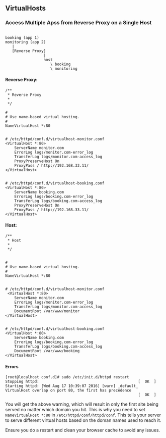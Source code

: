 ## VirtualHosts


### Access Multiple Apss from Reverse Proxy on a Single Host

```

booking (app 1)
monitoring (app 2)
   |
   [Reverse Proxy]
   				 |
   				 host
   				 	\ booking
   				 	\ monitoring
```


#### Reverse Proxy:

```
/**
 * Reverse Proxy
 * 
 */

#
# Use name-based virtual hosting.
#
NameVirtualHost *:80


# /etc/httpd/conf.d/virtualhost-monitor.conf
<VirtualHost *:80>
	ServerName monitor.com
	ErrorLog logs/monitor.com-error_log
	TransferLog logs/monitor.com-access_log
	ProxyPreserveHost On
	ProxyPass / http://192.168.33.11/
</VirtualHost>


# /etc/httpd/conf.d/virtualhost-booking.conf
<VirtualHost *:80>
	ServerName booking.com
	ErrorLog logs/booking.com-error_log
	TransferLog logs/booking.com-access_log
	ProxyPreserveHost On
	ProxyPass / http://192.168.33.11/
</VirtualHost>

```


#### Host:

```
/**
 * Host
 * 
 */


#
# Use name-based virtual hosting.
#
NameVirtualHost *:80


# /etc/httpd/conf.d/virtualhost-monitor.conf
 <VirtualHost *:80>
	ServerName monitor.com
	ErrorLog logs/monitor.com-error_log
	TransferLog logs/monitor.com-access_log
	DocumentRoot /var/www/monitor
</VirtualHost>


# /etc/httpd/conf.d/virtualhost-booking.conf
<VirtualHost *:80>
	ServerName booking.com
	ErrorLog logs/booking.com-error_log
	TransferLog logs/booking.com-access_log
	DocumentRoot /var/www/booking
</VirtualHost>
```


#### Errors


```
[root@localhost conf.d]# sudo /etc/init.d/httpd restart
Stopping httpd:                                            [  OK  ]
Starting httpd: [Wed Aug 17 10:39:07 2016] [warn] _default_ VirtualHost overlap on port 80, the first has precedence
                                                           [  OK  ]
```


You will get the above warning, which will result in only the first site being served no matter which domain you hit. This is why you need to set `NameVirtualHost *:80` in `/etc/httpd/conf/httpd/conf`. This tells your server to serve different virtual hosts based on the doman names used to reach it.

Ensure you do a restart and clean your browser cache to avoid any issues.

